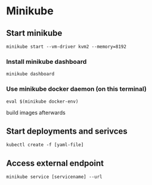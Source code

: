 # Minikube
## Start minikube
```
minikube start --vm-driver kvm2 --memory=8192
```
### Install minikube dashboard
```
minikube dashboard
```
### Use minikube docker daemon (on this terminal)
```
eval $(minikube docker-env)
```
build images afterwards
## Start deployments and serivces
```
kubectl create -f [yaml-file]
```

## Access external endpoint
```
minikube service [servicename] --url
```
